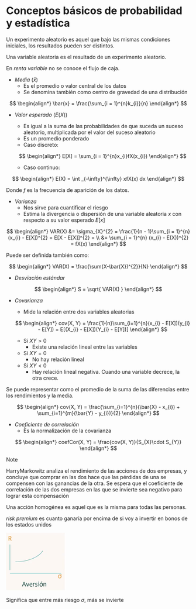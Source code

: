 # Conceptos básicos de probabilidad y estadística

Un experimento aleatorio es aquel que bajo las mismas condiciones iniciales, los resultados pueden ser distintos.

Una variable aleatoria es el resultado de un experimento aleatorio.

En _renta variable_ no se conoce el flujo de caja.

- _Media_ ($\bar{x}$)
	- Es el promedio o valor central de los datos
	- Se denomina también como centro de gravedad de una distribución 

$$
\begin{align*}
	\bar{x} = \frac{\sum_{i = 1}^{n}k_{i}}{n}
\end{align*}
$$

- _Valor esperado_ ($E(X)$)
	- Es igual a la suma de las probabilidades de que suceda un suceso aleatorio, multiplicada por el valor del suceso aleatorio
	- Es un promedio ponderado
	- Caso discreto: 

	$$
	\begin{align*}
		E[X] = \sum_{i = 1}^{n}x_{i}fX(x_{i})
	\end{align*}
	$$
	- Caso continuo: 

$$
\begin{align*}
	E(X) = \int _{-\infty}^{\infty} xfX(x) dx
\end{align*}
$$

Donde $f$ es la frecuencia de aparición de los datos.

- _Varianza_
	- Nos sirve para cuantificar el riesgo
	- Estima la divergencia o dispersión de una variable aleatoria $x$ con respecto a su valor esperado $E[x]$

$$
\begin{align*}
	VAR(X) &= \sigma_{X}^{2} = \frac{1}{n - 1}\sum_{i = 1}^{n}(x_{i} - E[X])^{2} = E[X - E[X]]^{2} = \\
	&= \sum_{i = 1}^{n} (x_{i} - E(X))^{2} = fX(x)
\end{align*}
$$

Puede ser definida también como:

$$
\begin{align*}
	VAR(X) = \frac{\sum(X-\bar{X})^{2}}{N}
\end{align*}
$$

- _Desviación estándar_ 

$$
\begin{align*}
	S = \sqrt{ VAR(X) }
\end{align*}
$$

- _Covarianza_
	- Mide la relación entre dos variables aleatorias

	$$
	\begin{align*}
		cov(X, Y) = \frac{1}{n}\sum_{i=1}^{n}(x_{i} - E[X])(y_{i} - E[Y]) = E[(X_{i} - E[X])(Y_{i} - E[Y])]
	\end{align*}
	$$

	- Si $XY > 0$
		- Existe una relación lineal entre las variables
	- Si $XY = 0$
		- No hay relación lineal
	- Si $XY < 0$
		- Hay relación lineal negativa. Cuando una variable decrece, la otra crece.


Se puede representar como el promedio de la suma de las diferencias entre los rendimientos y la media.

$$
\begin{align*}
	cov(X, Y) = \frac{\sum_{i=1}^{n}(\bar{X} - x_{i}) + \sum_{i=1}^{m}(\bar{Y} - y_{i})}{2}
\end{align*}
$$

- _Coeficiente de correlación_
	- Es la normalización de la covarianza 

$$
\begin{align*}
	coefCor(X, Y) = \frac{cov(X, Y)}{S_{X}\cdot S_{Y}}
\end{align*}
$$


>[!Note]
>HarryMarkowitz analiza el rendimiento de las acciones de dos empresas, y concluye que comprar en las dos hace que las pérdidas de una se compensen con las ganancias de la otra. Se espera que el coeficiente de correlación de las dos empresas en las que se invierte sea negativo para lograr esta compensación
>



Una acción homogénea es aquel que es la misma para todas las personas.

_risk premium_ es cuanto ganaría por encima de si voy a invertir en bonos de los estados unidos


![](attachments/Pasted%20image%2020230502173429.png)

Significa que entre más riesgo $\sigma$, más se invierte


